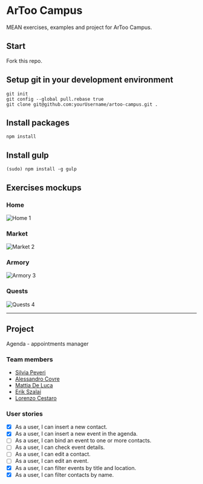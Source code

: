 # ArToo Campus
MEAN exercises, examples and project for ArToo Campus.

## Start
Fork this repo.

## Setup git in your development environment
```
git init
git config --global pull.rebase true
git clone git@github.com:yourUsername/artoo-campus.git .
```

## Install packages
```
npm install
```

## Install gulp
```
(sudo) npm install -g gulp
```

## Exercises mockups

### Home
![Home 1](https://assets.moqups.com/grdjfDzUzO/Page_1.png)

### Market
![Market 2](https://assets.moqups.com/Jgy3rpaJPz/Page_1.png)

### Armory
![Armory 3](https://assets.moqups.com/wVwd427LO5/Page_1.png)

### Quests
![Quests 4](https://assets.moqups.com/57dqoZC60v/Page_1.png)

___

## Project
Agenda - appointments manager

### Team members
* [Silvia Peveri](https://github.com/silviapeveri) 
* [Alessandro Covre](https://github.com/AlessandroCovre) 
* [Mattia De Luca](https://github.com/Selfrules) 
* [Erik Szalai](https://github.com/ErikSzalai) 
* [Lorenzo Cestaro](https://github.com/LorenzoCestaro) 

### User stories
* [x] As a user, I can insert a new contact.
* [x] As a user, I can insert a new event in the agenda.
* [ ] As a user, I can bind an event to one or more contacts.
* [ ] As a user, I can check event details.
* [ ] As a user, I can edit a contact.
* [ ] As a user, I can edit an event.
* [x] As a user, I can filter events by title and location.
* [x] As a user, I can filter contacts by name.
